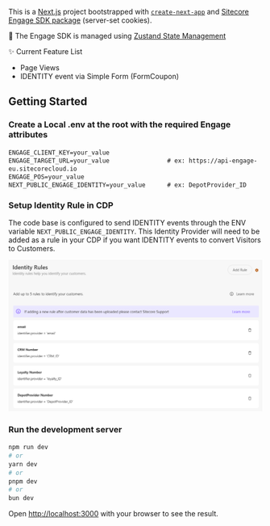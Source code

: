 This is a [Next.js](https://nextjs.org) project bootstrapped with [`create-next-app`](https://nextjs.org/docs/app/api-reference/cli/create-next-app) and [Sitecore Engage SDK package](https://doc.sitecore.com/cdp/en/developers/api/integrate-engage-sdk-nextjs-server-side.html) (server-set cookies).

🐻 The Engage SDK is managed using [Zustand State Management](https://github.com/pmndrs/zustand)

✨ Current Feature List
- Page Views
- IDENTITY event via Simple Form (FormCoupon)

## Getting Started

### Create a Local .env at the root with the required Engage attributes
```.env
ENGAGE_CLIENT_KEY=your_value
ENGAGE_TARGET_URL=your_value                # ex: https://api-engage-eu.sitecorecloud.io
ENGAGE_POS=your_value
NEXT_PUBLIC_ENGAGE_IDENTITY=your_value      # ex: DepotProvider_ID
```

### Setup Identity Rule in CDP
The code base is configured to send IDENTITY events through the ENV variable `NEXT_PUBLIC_ENGAGE_IDENTITY`. This Identity Provider will need to be added as a rule in your CDP if you want IDENTITY events to convert Visitors to Customers.

![CDP Identity Rules > Add Rule](docs/cdp_identity-rules.png)

### Run the development server

```bash
npm run dev
# or
yarn dev
# or
pnpm dev
# or
bun dev
```

Open [http://localhost:3000](http://localhost:3000) with your browser to see the result.

